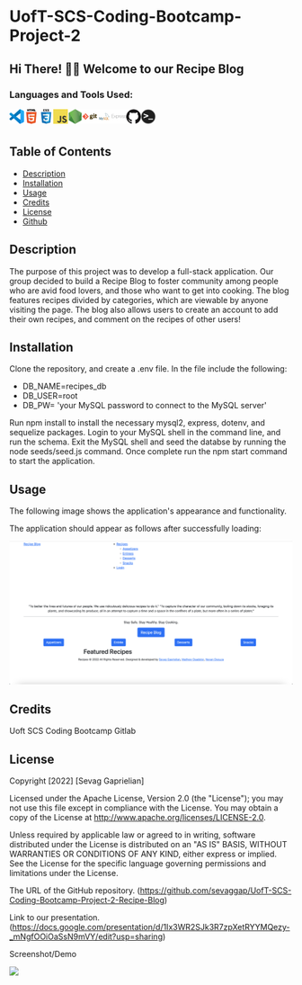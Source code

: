 # UofT-SCS-Coding-Bootcamp-Project-2

## Hi There! 👋🏼 Welcome to our Recipe Blog

### Languages and Tools Used:

<img align="left" alt="Visual Studio Code" width="26px" src="https://raw.githubusercontent.com/github/explore/80688e429a7d4ef2fca1e82350fe8e3517d3494d/topics/visual-studio-code/visual-studio-code.png" />
<img align="left" alt="HTML5" width="26px" src="https://raw.githubusercontent.com/github/explore/80688e429a7d4ef2fca1e82350fe8e3517d3494d/topics/html/html.png" />
<img align="left" alt="CSS3" width="26px" src="https://raw.githubusercontent.com/github/explore/80688e429a7d4ef2fca1e82350fe8e3517d3494d/topics/css/css.png" />
<img align="left" alt="JavaScript" width="26px" src="https://raw.githubusercontent.com/github/explore/80688e429a7d4ef2fca1e82350fe8e3517d3494d/topics/javascript/javascript.png" />
<img align="left" alt="Node.js" width="26px" src="https://raw.githubusercontent.com/github/explore/80688e429a7d4ef2fca1e82350fe8e3517d3494d/topics/nodejs/nodejs.png" />
<img align="left" alt="Git" width="26px" src="https://raw.githubusercontent.com/github/explore/80688e429a7d4ef2fca1e82350fe8e3517d3494d/topics/git/git.png" />
<img align="left" alt="MySQL" width="26px" src="https://raw.githubusercontent.com/github/explore/80688e429a7d4ef2fca1e82350fe8e3517d3494d/topics/mysql/mysql.png" />
<img align="left" alt="Express" width="26px" src="https://raw.githubusercontent.com/github/explore/80688e429a7d4ef2fca1e82350fe8e3517d3494d/topics/express/express.png" />  
<img align="left" alt="GitHub" width="26px" src="https://raw.githubusercontent.com/github/explore/78df643247d429f6cc873026c0622819ad797942/topics/github/github.png" />
<img align="left" alt="Terminal" width="26px" src="https://raw.githubusercontent.com/github/explore/80688e429a7d4ef2fca1e82350fe8e3517d3494d/topics/terminal/terminal.png" /> 

<br>
<br>

## Table of Contents
* [Description](#desc) <br>
* [Installation](#install) <br>
* [Usage](#usage) <br>
* [Credits](#credits) <br>
* [License](#license) <br>
* [Github](#github) <br>

<a name="desc"></a>
## Description

The purpose of this project was to develop a full-stack application. Our group decided to build a Recipe Blog to foster community among people who are avid food lovers, and those who want to get into cooking. The blog features recipes divided by categories, which are viewable by anyone visiting the page. The blog also allows users to create an account to add their own recipes, and comment on the recipes of other users!

<a name="install"></a>
## Installation
Clone the repository, and create a .env file. In the file include the following: <br>

* DB_NAME=recipes_db
* DB_USER=root
* DB_PW= 'your MySQL password to connect to the MySQL server' <br>

Run npm install to install the necessary mysql2, express, dotenv, and sequelize packages. Login to your MySQL shell in the command line, and run the schema. Exit the MySQL shell and seed the databse by running the node seeds/seed.js command. Once complete run the npm start command to start the application.
 
 <a name="usage"></a>
## Usage
The following image shows the application's appearance and functionality.

The application should appear as follows after successfully loading:

![Node index.js command executed](./imgs/Application-Screenshot-1.png)


<a name="Credits"></a>
## Credits
Uoft SCS Coding Bootcamp Gitlab

 <a name="License"></a>
## License
Copyright [2022] [Sevag Gaprielian]

Licensed under the Apache License, Version 2.0 (the "License"); you may not use this file except in compliance with the License.
You may obtain a copy of the License at http://www.apache.org/licenses/LICENSE-2.0.

Unless required by applicable law or agreed to in writing, software
distributed under the License is distributed on an "AS IS" BASIS,
WITHOUT WARRANTIES OR CONDITIONS OF ANY KIND, either express or implied.
See the License for the specific language governing permissions and
limitations under the License.


The URL of the GitHub repository. (https://github.com/sevaggap/UofT-SCS-Coding-Bootcamp-Project-2-Recipe-Blog)

Link to our presentation. (https://docs.google.com/presentation/d/1Ix3WR2SJk3R7zpXetRYYMQezy-_mNgfOOiOaSsN9mVY/edit?usp=sharing)

Screenshot/Demo
![]()

<div>
<img align="left" src="https://github-readme-stats.vercel.app/api/top-langs/?username=sevaggap&layout=compact&theme=calm" />
</div>
